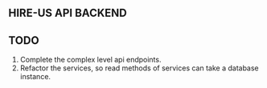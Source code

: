## HIRE-US API BACKEND
## TODO
1. Complete the complex level api endpoints.
2. Refactor the services, so read methods of services can take a database instance.